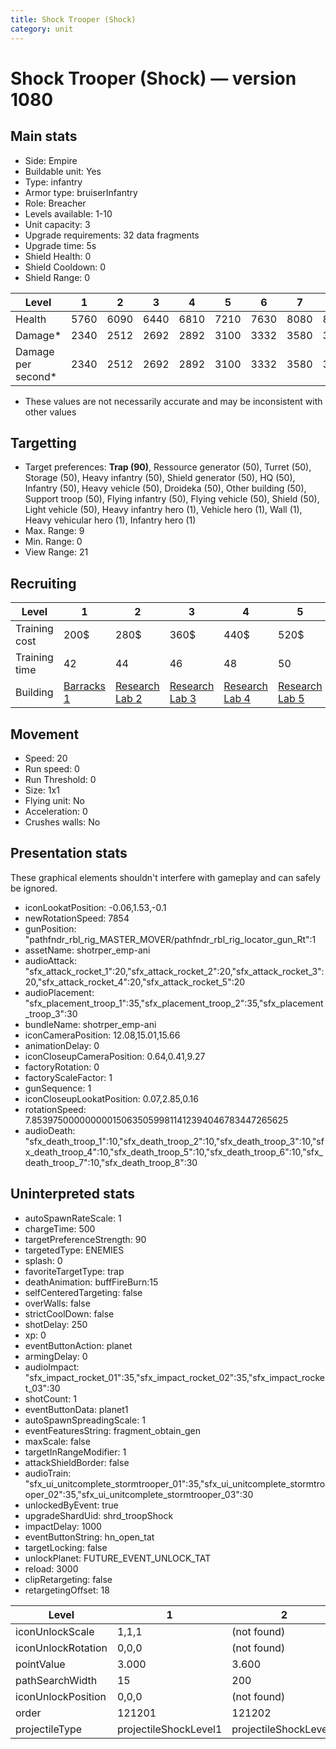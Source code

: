 ```yaml
---
title: Shock Trooper (Shock)
category: unit
---
```


# Shock Trooper (Shock) — version 1080

## Main stats

  * Side: Empire
  * Buildable unit: Yes
  * Type: infantry
  * Armor type: bruiserInfantry
  * Role: Breacher
  * Levels available: 1-10
  * Unit capacity: 3
  * Upgrade requirements: 32 data fragments
  * Upgrade time: 5s
  * Shield Health: 0
  * Shield Cooldown: 0
  * Shield Range: 0

|Level             |1   |2   |3   |4   |5   |6   |7   |8   |9   |10  |
|------------------|----|----|----|----|----|----|----|----|----|----|
|Health            |5760|6090|6440|6810|7210|7630|8080|8560|9070|9610|
|Damage*           |2340|2512|2692|2892|3100|3332|3580|3852|4152|4470|
|Damage per second*|2340|2512|2692|2892|3100|3332|3580|3852|4152|4470|

* These values are not necessarily accurate and may be inconsistent with other values

## Targetting

  * Target preferences: **Trap (90)**, Ressource generator (50), Turret (50), Storage (50), Heavy infantry (50), Shield generator (50), HQ (50), Infantry (50), Heavy vehicle (50), Droideka (50), Other building (50), Support troop (50), Flying infantry (50), Flying vehicle (50), Shield (50), Light vehicle (50), Heavy infantry hero (1), Vehicle hero (1), Wall (1), Heavy vehicular hero (1), Infantry hero (1)
  * Max. Range: 9
  * Min. Range: 0
  * View Range: 21

## Recruiting

|Level        |1                                |2                                      |3                                      |4                                      |5                                      |6                                      |7                                      |8                                      |9                                      |10                                      |
|-------------|---------------------------------|---------------------------------------|---------------------------------------|---------------------------------------|---------------------------------------|---------------------------------------|---------------------------------------|---------------------------------------|---------------------------------------|----------------------------------------|
|Training cost|200$                             |280$                                   |360$                                   |440$                                   |520$                                   |600$                                   |680$                                   |800$                                   |840$                                   |920$                                    |
|Training time|42                               |44                                     |46                                     |48                                     |50                                     |52                                     |54                                     |112                                    |116                                    |120                                     |
|Building     |[Barracks 1](empireBarracks.html)|[Research Lab 2](empireOffenseLab.html)|[Research Lab 3](empireOffenseLab.html)|[Research Lab 4](empireOffenseLab.html)|[Research Lab 5](empireOffenseLab.html)|[Research Lab 6](empireOffenseLab.html)|[Research Lab 7](empireOffenseLab.html)|[Research Lab 8](empireOffenseLab.html)|[Research Lab 9](empireOffenseLab.html)|[Research Lab 10](empireOffenseLab.html)|

## Movement

  * Speed: 20
  * Run speed: 0
  * Run Threshold: 0
  * Size: 1x1
  * Flying unit: No
  * Acceleration: 0
  * Crushes walls: No

## Presentation stats

These graphical elements shouldn't interfere with gameplay and can safely be ignored.

  * iconLookatPosition: -0.06,1.53,-0.1
  * newRotationSpeed: 7854
  * gunPosition: "pathfndr_rbl_rig_MASTER_MOVER/pathfndr_rbl_rig_locator_gun_Rt":1
  * assetName: shotrper_emp-ani
  * audioAttack: "sfx_attack_rocket_1":20,"sfx_attack_rocket_2":20,"sfx_attack_rocket_3":20,"sfx_attack_rocket_4":20,"sfx_attack_rocket_5":20
  * audioPlacement: "sfx_placement_troop_1":35,"sfx_placement_troop_2":35,"sfx_placement_troop_3":30
  * bundleName: shotrper_emp-ani
  * iconCameraPosition: 12.08,15.01,15.66
  * animationDelay: 0
  * iconCloseupCameraPosition: 0.64,0.41,9.27
  * factoryRotation: 0
  * factoryScaleFactor: 1
  * gunSequence: 1
  * iconCloseupLookatPosition: 0.07,2.85,0.16
  * rotationSpeed: 7.8539750000000001506350599811412394046783447265625
  * audioDeath: "sfx_death_troop_1":10,"sfx_death_troop_2":10,"sfx_death_troop_3":10,"sfx_death_troop_4":10,"sfx_death_troop_5":10,"sfx_death_troop_6":10,"sfx_death_troop_7":10,"sfx_death_troop_8":30

## Uninterpreted stats

  * autoSpawnRateScale: 1
  * chargeTime: 500
  * targetPreferenceStrength: 90
  * targetedType: ENEMIES
  * splash: 0
  * favoriteTargetType: trap
  * deathAnimation: buffFireBurn:15
  * selfCenteredTargeting: false
  * overWalls: false
  * strictCoolDown: false
  * shotDelay: 250
  * xp: 0
  * eventButtonAction: planet
  * armingDelay: 0
  * audioImpact: "sfx_impact_rocket_01":35,"sfx_impact_rocket_02":35,"sfx_impact_rocket_03":30
  * shotCount: 1
  * eventButtonData: planet1
  * autoSpawnSpreadingScale: 1
  * eventFeaturesString: fragment_obtain_gen
  * maxScale: false
  * targetInRangeModifier: 1
  * attackShieldBorder: false
  * audioTrain: "sfx_ui_unitcomplete_stormtrooper_01":35,"sfx_ui_unitcomplete_stormtrooper_02":35,"sfx_ui_unitcomplete_stormtrooper_03":30
  * unlockedByEvent: true
  * upgradeShardUid: shrd_troopShock
  * impactDelay: 1000
  * eventButtonString: hn_open_tat
  * targetLocking: false
  * unlockPlanet: FUTURE_EVENT_UNLOCK_TAT
  * reload: 3000
  * clipRetargeting: false
  * retargetingOffset: 18

|Level             |1                    |2                    |3                    |4                    |5                    |6                    |7                    |8                    |9                    |10                    |
|------------------|---------------------|---------------------|---------------------|---------------------|---------------------|---------------------|---------------------|---------------------|---------------------|----------------------|
|iconUnlockScale   |1,1,1                |(not found)          |(not found)          |(not found)          |(not found)          |(not found)          |(not found)          |(not found)          |(not found)          |(not found)           |
|iconUnlockRotation|0,0,0                |(not found)          |(not found)          |(not found)          |(not found)          |(not found)          |(not found)          |(not found)          |(not found)          |(not found)           |
|pointValue        |3.000                |3.600                |4.200                |4.800                |5.400                |6.000                |6.600                |7.200                |7.800                |9.000                 |
|pathSearchWidth   |15                   |200                  |200                  |200                  |200                  |200                  |200                  |200                  |200                  |200                   |
|iconUnlockPosition|0,0,0                |(not found)          |(not found)          |(not found)          |(not found)          |(not found)          |(not found)          |(not found)          |(not found)          |(not found)           |
|order             |121201               |121202               |121203               |121204               |121205               |121206               |121207               |121208               |121209               |121210                |
|projectileType    |projectileShockLevel1|projectileShockLevel2|projectileShockLevel3|projectileShockLevel4|projectileShockLevel5|projectileShockLevel6|projectileShockLevel7|projectileShockLevel8|projectileShockLevel9|projectileShockLevel10|


